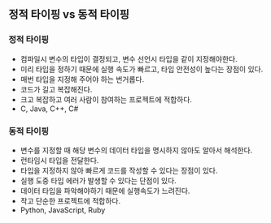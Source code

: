 ## 정적 타이핑 vs 동적 타이핑

### 정적 타이핑
- 컴파일시 변수의 타입이 결정되고, 변수 선언시 타입을 같이 지정해야한다.
- 미리 타입을 정하기 때문에 실행 속도가 빠르고, 타입 안전성이 높다는 장점이 있다.
- 매번 타입을 지정해 주어야 하는 번거롭다.
- 코드가 길고 복잡해진다.
- 크고 복잡하고 여러 사람이 참여하는 프로젝트에 적합하다.
- C, Java, C++, C#


### 동적 타이핑
- 변수를 지정할 때 해당 변수의 데이터 타입을 명시하지 않아도 알아서 해석한다.
- 런타임시 타입을 전달한다.
- 타입을 지정하지 않아 빠르게 코드를 작성할 수 있다는 장점이 있다.
- 실행 도중 타입 에러가 발생할 수 있다는 단점이 있다.
- 데이터 타입을 파악해야하기 때문에 실행속도가 느려진다.
- 작고 단순한 프로젝트에 적합하다.
- Python, JavaScript, Ruby
